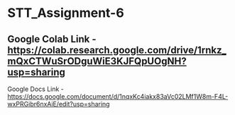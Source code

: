 # STT_Assignment-6

Google Colab Link - https://colab.research.google.com/drive/1rnkz_mQxCTWuSrODguWiE3KJFQpUOgNH?usp=sharing
-------------------
Google Docs Link - https://docs.google.com/document/d/1nqxKc4iakx83aVc02LMf1W8m-F4L-wxPRGibr6nxAiE/edit?usp=sharing
